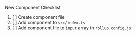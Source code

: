 New Component Checklist

1. [ ] Create component file
2. [ ] Add component to `src/index.ts`
3. [ ] Add component file to `input` array in `rollup.config.js`